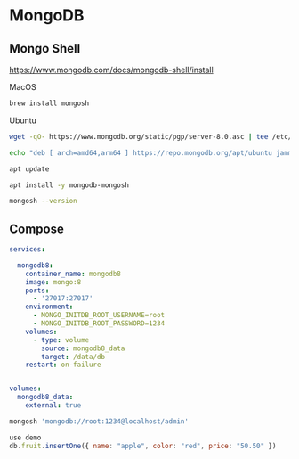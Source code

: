 # MongoDB

## Mongo Shell

https://www.mongodb.com/docs/mongodb-shell/install

MacOS
```sh
brew install mongosh
```

Ubuntu
```sh
wget -qO- https://www.mongodb.org/static/pgp/server-8.0.asc | tee /etc/apt/trusted.gpg.d/server-8.0.asc

echo "deb [ arch=amd64,arm64 ] https://repo.mongodb.org/apt/ubuntu jammy/mongodb-org/8.0 multiverse" | tee /etc/apt/sources.list.d/mongodb-org-8.0.list

apt update

apt install -y mongodb-mongosh
```

```sh
mongosh --version
```

## Compose

```yaml
services:

  mongodb8:
    container_name: mongodb8
    image: mongo:8
    ports:
      - '27017:27017'
    environment:
      - MONGO_INITDB_ROOT_USERNAME=root
      - MONGO_INITDB_ROOT_PASSWORD=1234
    volumes:
      - type: volume
        source: mongodb8_data
        target: /data/db
    restart: on-failure


volumes:
  mongodb8_data:
    external: true
```

```sh
mongosh 'mongodb://root:1234@localhost/admin'
```

```js
use demo
db.fruit.insertOne({ name: "apple", color: "red", price: "50.50" })
```
